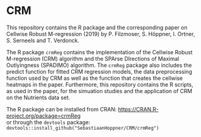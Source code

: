 # CRM
This repository contains the R package and the corresponding paper on Cellwise Robust M-regression (2019) by P. Filzmoser, S. Höppner, I. Ortner, S. Serneels and T. Verdonck.

The R package `crmReg` contains the implementation of the Cellwise Robust M-regression (CRM) algorithm and the SPArse DIrections of Maximal Outlyingness (SPADIMO) algorithm. The `crmReg` package also includes the predict function for fitted CRM regression models, the data preprocessing function used by CRM as well as the function that creates the cellwise heatmaps in the paper. Furthermore, this repository contains the R scripts, as used in the paper, for the simuation studies and the application of CRM on the Nutrients data set.

The R package can be installed from CRAN: https://CRAN.R-project.org/package=crmReg  
or through the `devtools` package: `devtools::install_github("SebastiaanHoppner/CRM/crmReg")`

